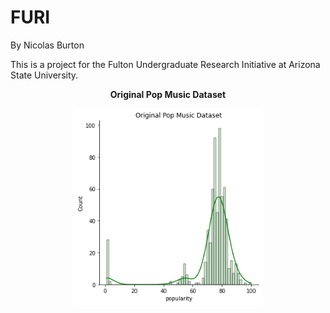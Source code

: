 # FURI
By Nicolas Burton

This is a project for the Fulton Undergraduate Research Initiative at Arizona State University.

<p align="center"><b>Original Pop Music Dataset</b></p>
<p align="center">
  <img src="./images/OriginalPopSet.png?raw=true" width="300">
</p>

